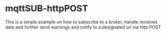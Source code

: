 # mqttSUB-httpPOST
This is a simple example on how to subscribe to a broker, handle received data and further send warnings and notify to a designated url via http POST
